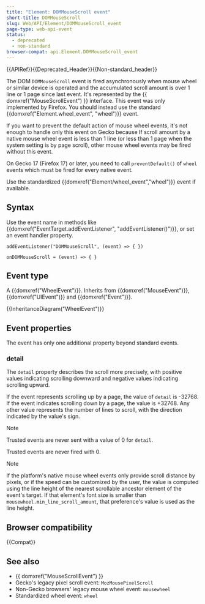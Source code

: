 ```yaml
---
title: "Element: DOMMouseScroll event"
short-title: DOMMouseScroll
slug: Web/API/Element/DOMMouseScroll_event
page-type: web-api-event
status:
  - deprecated
  - non-standard
browser-compat: api.Element.DOMMouseScroll_event
---
```


{{APIRef}}{{Deprecated_Header}}{{Non-standard_header}}

The DOM `DOMMouseScroll` event is fired asynchronously when mouse wheel or similar device is operated and the accumulated scroll amount is over 1 line or 1 page since last event. It's represented by the {{ domxref("MouseScrollEvent") }} interface. This event was only implemented by Firefox. You should instead use the standard {{domxref("Element.wheel_event", "wheel")}} event.

If you want to prevent the default action of mouse wheel events, it's not enough to handle only this event on Gecko because If scroll amount by a native mouse wheel event is less than 1 line (or less than 1 page when the system setting is by page scroll), other mouse wheel events may be fired without this event.

On Gecko 17 (Firefox 17) or later, you need to call `preventDefault()` of `wheel` events which must be fired for every native event.

Use the standardized {{domxref("Element/wheel_event","wheel")}} event if available.

## Syntax

Use the event name in methods like {{domxref("EventTarget.addEventListener", "addEventListener()")}}, or set an event handler property.

```js-nolint
addEventListener("DOMMouseScroll", (event) => { })

onDOMMouseScroll = (event) => { }
```

## Event type

A {{domxref("WheelEvent")}}. Inherits from {{domxref("MouseEvent")}}, {{domxref("UIEvent")}} and {{domxref("Event")}}.

{{InheritanceDiagram("WheelEvent")}}

## Event properties

The event has only one additional property beyond standard events.

### detail

The `detail` property describes the scroll more precisely, with positive values indicating scrolling downward and negative values indicating scrolling upward.

If the event represents scrolling up by a page, the value of `detail` is -32768. If the event indicates scrolling down by a page, the value is +32768. Any other value represents the number of lines to scroll, with the direction indicated by the value's sign.

> [!NOTE]
> Trusted events are never sent with a value of 0 for `detail`.

Trusted events are never fired with 0.

> [!NOTE]
> If the platform's native mouse wheel events only provide scroll distance by pixels, or if the speed can be customized by the user, the value is computed using the line height of the nearest scrollable ancestor element of the event's target. If that element's font size is smaller than `mousewheel.min_line_scroll_amount`, that preference's value is used as the line height.

## Browser compatibility

{{Compat}}

## See also

- {{ domxref("MouseScrollEvent") }}
- Gecko's legacy pixel scroll event: `MozMousePixelScroll`
- Non-Gecko browsers' legacy mouse wheel event: `mousewheel`
- Standardized wheel event: `wheel`
